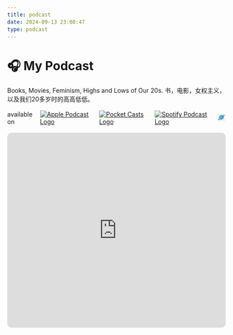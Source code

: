 ```yaml
---
title: podcast
date: 2024-09-13 23:00:47
type: podcast
---
```

# 🎧 My Podcast

Books, Movies, Feminism, Highs and Lows of Our 20s. 
书，电影，女权主义，以及我们20多岁时的高高低低。


 <p className='ml-3 font-bold text-gray-500'></p>
<p style="display: flex; flex-direction: row; justify-content: flex-start; align-items: center;"> <span className="underline decoration-blue-500"> available on&nbsp;</span>
  <a href="https://podcasts.apple.com/us/podcast/%E5%8D%95%E4%BA%BA%E6%88%BF/id1630064863">
    <img src="https://d1f8ha51vzawnk.cloudfront.net/images/podcast/logo-square/006/apple_podcasts@2x.png" width="20" height="20" alt="Apple Podcast Logo" style="margin: 3px;" />
  </a>
  <a href="https://pca.st/gtk4ar4c">
    <img src="https://d1f8ha51vzawnk.cloudfront.net/images/podcast/logo-square/006/pocket_casts@2x.png" width="20" height="20" alt="Pocket Casts Logo" style="margin: 3px;" />
  </a>
  <a href="https://open.spotify.com/show/7oYpGRkq3rNp9BvOzYzwn9">
    <img src="https://d1f8ha51vzawnk.cloudfront.net/images/podcast/logo-square/006/spotify@2x.png" width="20" height="20" alt="Spotify Podcast Logo" style="margin: 3px;" />
  </a>
  <a href="https://www.xiaoyuzhoufm.com/podcast/625629c4020537ed9fbedafb">
    <img src="xiaoyuzhou.png" width="20" height="20" alt="xiaoyuzhou Podcast Logo" style="margin: 3px;" />
  </a>
</p>

<iframe
  id="embedPlayer"
  src="https://embed.podcasts.apple.com/us/podcast/%E5%8D%95%E4%BA%BA%E6%88%BFaloneroom/id1638862020?itsct=podcast_box_player&amp;itscg=30200&amp;ls=1&amp;theme=auto"
  height="450px"
  frameborder="0"
  style="
    width: 100%;
    max-width: 660px;
    overflow: hidden;
    border-radius: 10px;
    transform: translateZ(0px);
    animation: 2s ease 0s 6 normal none running loading-indicator;
    margin-bottom: 30px;
  "
  sandbox="allow-forms allow-popups allow-same-origin allow-scripts allow-top-navigation-by-user-activation"
  allow="autoplay *; encrypted-media *; clipboard-write"
></iframe>





          
          
           
        